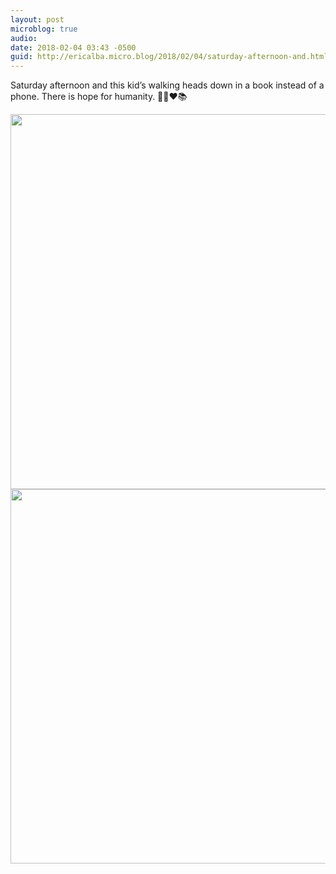 ```yaml
---
layout: post
microblog: true
audio: 
date: 2018-02-04 03:43 -0500
guid: http://ericalba.micro.blog/2018/02/04/saturday-afternoon-and.html
---
```

Saturday afternoon and this kid’s walking heads down in a book instead of a phone. There is hope for humanity. 🤙📖❤️📚

<img src="http://micro.ericalba.com/uploads/2018/cf0b8151a9.jpg" width="600" height="600" /><img src="http://micro.ericalba.com/uploads/2018/cb13a93b23.jpg" width="600" height="599" />
